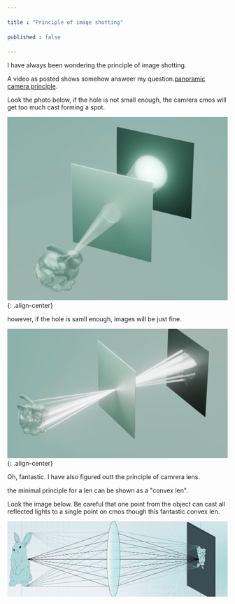 ```yaml
---

title : "Principle of image shotting"

published : false

---
```




I have always been wondering the principle of image shotting.

A video as posted shows somehow answeer my question.[panoramic camera principle](https://www.bilibili.com/video/BV1n8hJzpEdZ/?spm_id_from=333.1007.tianma.13-1-38.click&vd_source=bdb655fa0a3eb3c043d2c9524d6aa41d).

Look the photo below, if the hole is not small enough, the camrera cmos will get too much cast forming a spot.



![image-center](/assets/images/light_spot.png){: .align-center}


however, if the hole is samll enough, images will be just fine.

![image-center](/assets/images/small_hole.png){: .align-center}


Oh, fantastic. I have also figured outt the principle of camrera lens.

the minimal principle for a len can be shown as a "convex len".

Look the image below. Be careful that one point from the object can cast all reflected lights to a single point on cmos though this fantastic convex len.

![image-center](/assets/images/convex_len.png)

